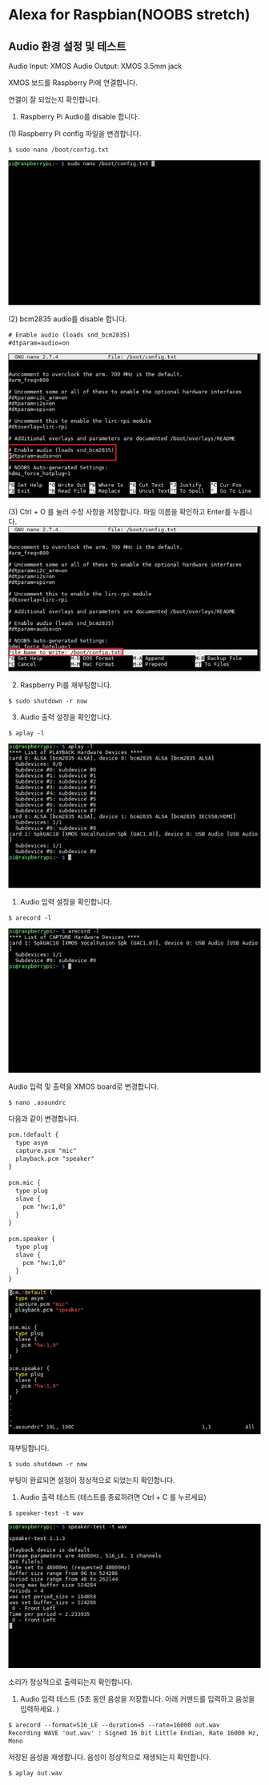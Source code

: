 # Alexa for Raspbian\(NOOBS stretch\)

## Audio 환경 설정 및 테스트

Audio Input: XMOS
Audio Output: XMOS 3.5mm jack

XMOS 보드를 Raspberry Pi에 연결합니다.

연결이 잘 되었는지 확인합니다.

1. Raspberry Pi Audio를 disable 합니다.

(1) Raspberry Pi config 파일을 변경합니다.
  ```
  $ sudo nano /boot/config.txt
  ```
  ![](/assets/raspbian_audio_xmos_step_1.jpg)


(2) bcm2835 audio를 disable 합니다.
  ```
  # Enable audio (loads snd_bcm2835)
  #dtparam=audio=on
  ```
  ![](/assets/raspbian_audio_xmos_step_2.jpg)

(3) Ctrl + O 를 눌러 수정 사항을 저장합니다. 파일 이름을 확인하고 Enter를 누릅니다.
  ![](/assets/raspbian_audio_xmos_step_3.jpg)

2. Raspberry Pi를 재부팅합니다.
```
$ sudo shutdown -r now
```

3. Audio 출력 설정을 확인합니다.

```
$ aplay -l
```

![](/assets/raspbian_audio_step_1.jpg)

1. Audio 입력 설정을 확인합니다.

```
$ arecord -l
```

![](/assets/raspbian_audio_step_2.jpg)

Audio 입력 및 출력을 XMOS board로 변경합니다.

```
$ nano .asoundrc
```

다음과 같이 변경합니다.

```
pcm.!default {
  type asym
  capture.pcm "mic"
  playback.pcm "speaker"
}

pcm.mic {
  type plug
  slave {
    pcm "hw:1,0"
  }
}

pcm.speaker {
  type plug
  slave {
    pcm "hw:1,0"
  }
}
```

![](/assets/raspbian_audio_step_3.jpg)

재부팅합니다.

```
$ sudo shutdown -r now
```

부팅이 완료되면 설정이 정상적으로 되었는지 확인합니다.

1. Audio 출력 테스트 \(테스트를 종료하려면 Ctrl + C 를 누르세요\)

```
$ speaker-test -t wav
```

![](/assets/raspbian_audio_step_4.jpg)

소리가 정상적으로 출력되는지 확인합니다.

1. Audio 입력 테스트 \(5초 동안 음성을 저장합니다. 아래 커맨드를 입력하고 음성을 입력하세요. \)

```
$ arecord --format=S16_LE --duration=5 --rate=16000 out.wav
Recording WAVE 'out.wav' : Signed 16 bit Little Endian, Rate 16000 Hz, Mono
```

저장된 음성을 재생합니다. 음성이 정상적으로 재생되는지 확인합니다.

```
$ aplay out.wav
```



